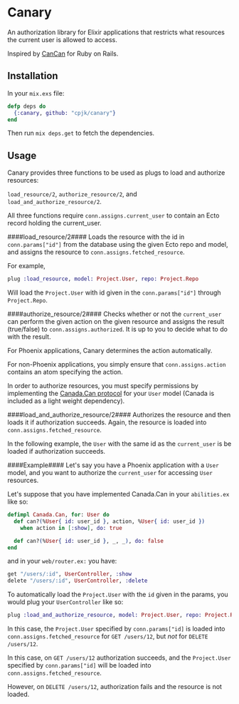 Canary
======

An authorization library for Elixir applications that restricts what resources
the current user is allowed to access.

Inspired by [CanCan](https://github.com/CanCanCommunity/cancancan) for Ruby on Rails.

## Installation ##
In your ```mix.exs``` file:
```elixir
defp deps do
  {:canary, github: "cpjk/canary"}
end
```

Then run ```mix deps.get``` to fetch the dependencies.

## Usage ##

Canary provides three functions to be used as plugs to load and authorize resources:

```load_resource/2```, ```authorize_resource/2```, and ```load_and_authorize_resource/2```.

All three functions require ```conn.assigns.current_user``` to contain an Ecto record holding the current_user.

####load_resource/2####
Loads the resource with the id in ```conn.params["id"]``` from the database using the given Ecto repo and model, and assigns the resource to ```conn.assigns.fetched_resource```.

For example,

```elixir
plug :load_resource, model: Project.User, repo: Project.Repo
```
Will load the ```Project.User``` with id given in the ```conn.params["id"]``` through ```Project.Repo```.

####authorize_resource/2####
Checks whether or not the ```current_user``` can perform the given action on the given resource and assigns the result (true/false) to ```conn.assigns.authorized```. It is up to you to decide what to do with the result.

For Phoenix applications, Canary determines the action automatically.

For non-Phoenix applications, you simply ensure that ```conn.assigns.action``` contains an atom specifying the action.

In order to authorize resources, you must specify permissions by implementing the [Canada.Can protocol](https://github.com/jarednorman/canada) for your ```User``` model (Canada is included as a light weight dependency).

####load_and_authorize_resource/2####
Authorizes the resource and then loads it if authorization succeeds. Again, the resource is loaded into ```conn.assigns.fetched_resource```.

In the following example, the ```User``` with the same id as the ```current_user``` is be loaded if authorization succeeds.

####Example####
Let's say you have a Phoenix application with a ```User``` model, and you want to authorize the ```current_user``` for accessing ```User``` resources.

Let's suppose that you have implemented Canada.Can in your ```abilities.ex``` like so:

```elixir
defimpl Canada.Can, for: User do
  def can?(%User{ id: user_id }, action, %User{ id: user_id })
    when action in [:show], do: true

  def can?(%User{ id: user_id }, _, _), do: false
end
```
and in your ```web/router.ex:``` you have:

```elixir
get "/users/:id", UserController, :show
delete "/users/:id", UserController, :delete
```

To automatically load the  ```Project.User``` with the ```id``` given in the params, you would plug your ```UserController``` like so:

```elixir
plug :load_and_authorize_resource, model: Project.User, repo: Project.Repo
```

In this case, the ```Project.User``` specified by ```conn.params["id]``` is loaded into ```conn.assigns.fetched_resource``` for ```GET /users/12```, but _not_ for ```DELETE /users/12```.

In this case, on ```GET /users/12``` authorization succeeds, and the ```Project.User``` specified by ```conn.params["id]``` will be loaded into ```conn.assigns.fetched_resource```.

However, on ```DELETE /users/12```, authorization fails and the resource is not loaded. 
